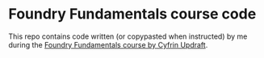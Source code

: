 # Foundry Fundamentals course code

This repo contains code written (or copypasted when instructed) by me during the [Foundry Fundamentals course by Cyfrin Updraft](https://updraft.cyfrin.io/courses/foundry/).
